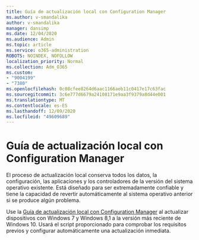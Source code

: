 ```yaml
---
title: Guía de actualización local con Configuration Manager
ms.author: v-smandalika
author: v-smandalika
manager: dansimp
ms.date: 12/04/2020
ms.audience: Admin
ms.topic: article
ms.service: o365-administration
ROBOTS: NOINDEX, NOFOLLOW
localization_priority: Normal
ms.collection: Adm_O365
ms.custom:
- "9004199"
- "7380"
ms.openlocfilehash: 0c08cfee8264d6aac1166aeb11c0417e17c63fac
ms.sourcegitcommit: 3c6e777d6679a24108171e9aa3f9379a8d44e001
ms.translationtype: MT
ms.contentlocale: es-ES
ms.lasthandoff: 12/09/2020
ms.locfileid: "49609689"
---
```

# <a name="in-place-upgrade-with-configuration-manager-guide"></a>Guía de actualización local con Configuration Manager

El proceso de actualización local conserva todos los datos, la configuración, las aplicaciones y los controladores de la versión del sistema operativo existente. Está diseñado para ser extremadamente confiable y tiene la capacidad de revertir automáticamente al sistema operativo anterior si se produce algún problema.

Use la [Guía de actualización local con Configuration Manager](https://admin.microsoft.com/adminportal/home#/win10upgrade) al actualizar dispositivos con Windows 7 y Windows 8,1 a la versión más reciente de Windows 10. Usará el script proporcionado para comprobar los requisitos previos y configurar automáticamente una actualización inmediata.